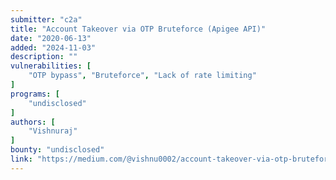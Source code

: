 ```yaml
---
submitter: "c2a"
title: "Account Takeover via OTP Bruteforce (Apigee API)"
date: "2020-06-13"
added: "2024-11-03"
description: ""
vulnerabilities: [
    "OTP bypass", "Bruteforce", "Lack of rate limiting"
]
programs: [
    "undisclosed"
]
authors: [
    "Vishnuraj"
]
bounty: "undisclosed"
link: "https://medium.com/@vishnu0002/account-takeover-via-otp-bruteforce-apigee-api-9b5481c642df"
---
```




